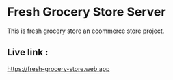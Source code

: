 # Fresh Grocery Store Server

This is fresh grocery store an ecommerce store project.
## Live link : 
https://fresh-grocery-store.web.app